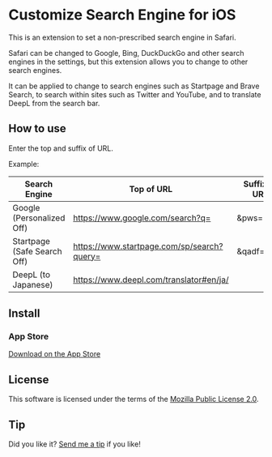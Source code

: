 # Customize Search Engine for iOS

This is an extension to set a non-prescribed search engine in Safari.

Safari can be changed to Google, Bing, DuckDuckGo and other search engines in the settings, but this extension allows you to change to other search engines.

It can be applied to change to search engines such as Startpage and Brave Search, to search within sites such as Twitter and YouTube, and to translate DeepL from the search bar.

## How to use

Enter the top and suffix of URL.

Example:

| Search Engine | Top of URL | Suffix of URL |
| ------------- | ---------- | ------------- |
| Google (Personalized Off) | https://www.google.com/search?q= | &pws=0 |
| Startpage (Safe Search Off) | https://www.startpage.com/sp/search?query= | &qadf=none |
| DeepL (to Japanese) | https://www.deepl.com/translator#en/ja/ |  |

## Install

### App Store

[Download on the App Store](https://apps.apple.com/app/customize-search-engine/id6445840140)

## License

This software is licensed under the terms of the [Mozilla Public License 2.0](https://www.mozilla.org/en-US/MPL/2.0/).

## Tip

Did you like it? [Send me a tip](https://tsg0o0.com/tip/) if you like!
